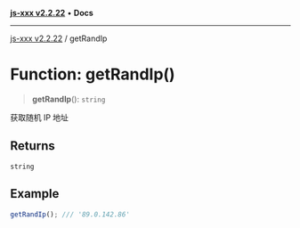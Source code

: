 [**js-xxx v2.2.22**](../README.md) • **Docs**

***

[js-xxx v2.2.22](../README.md) / getRandIp

# Function: getRandIp()

> **getRandIp**(): `string`

获取随机 IP 地址

## Returns

`string`

## Example

```ts
getRandIp(); /// '89.0.142.86'
```
